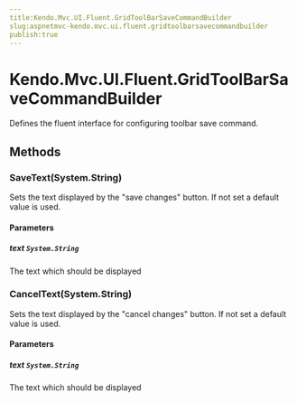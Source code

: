 ```yaml
---
title:Kendo.Mvc.UI.Fluent.GridToolBarSaveCommandBuilder
slug:aspnetmvc-kendo.mvc.ui.fluent.gridtoolbarsavecommandbuilder
publish:true
---
```


# Kendo.Mvc.UI.Fluent.GridToolBarSaveCommandBuilder

Defines the fluent interface for configuring toolbar save command.

## Methods

### SaveText(System.String)
Sets the text displayed by the "save changes" button. If not set a default value is used.

#### Parameters

##### text `System.String`
The text which should be displayed

### CancelText(System.String)
Sets the text displayed by the "cancel changes" button. If not set a default value is used.

#### Parameters

##### text `System.String`
The text which should be displayed